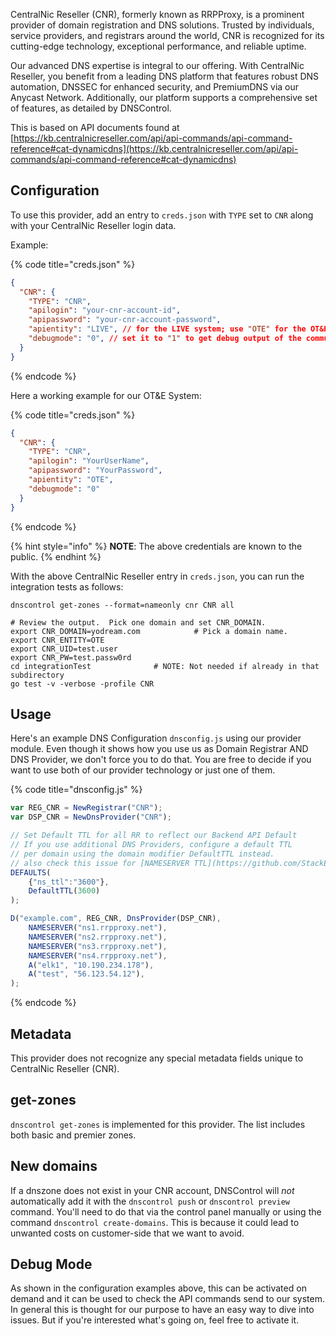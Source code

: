 CentralNic Reseller (CNR), formerly known as RRPProxy, is a prominent provider of domain registration and DNS solutions. Trusted by individuals, service providers, and registrars around the world, CNR is recognized for its cutting-edge technology, exceptional performance, and reliable uptime.

Our advanced DNS expertise is integral to our offering. With CentralNic Reseller, you benefit from a leading DNS platform that features robust DNS automation, DNSSEC for enhanced security, and PremiumDNS via our Anycast Network. Additionally, our platform supports a comprehensive set of features, as detailed by DNSControl.

This is based on API documents found at [https://kb.centralnicreseller.com/api/api-commands/api-command-reference#cat-dynamicdns](https://kb.centralnicreseller.com/api/api-commands/api-command-reference#cat-dynamicdns)

## Configuration

To use this provider, add an entry to `creds.json` with `TYPE` set to `CNR`
along with your CentralNic Reseller login data.

Example:

{% code title="creds.json" %}
```json
{
  "CNR": {
    "TYPE": "CNR",
    "apilogin": "your-cnr-account-id",
    "apipassword": "your-cnr-account-password",
    "apientity": "LIVE", // for the LIVE system; use "OTE" for the OT&E system
    "debugmode": "0", // set it to "1" to get debug output of the communication with our Backend System API
  }
}
```
{% endcode %}

Here a working example for our OT&E System:

{% code title="creds.json" %}
```json
{
  "CNR": {
    "TYPE": "CNR",
    "apilogin": "YourUserName",
    "apipassword": "YourPassword",
    "apientity": "OTE",
    "debugmode": "0"
  }
}
```
{% endcode %}

{% hint style="info" %}
**NOTE**: The above credentials are known to the public.
{% endhint %}

With the above CentralNic Reseller entry in `creds.json`, you can run the
integration tests as follows:

```shell
dnscontrol get-zones --format=nameonly cnr CNR all
```
```shell
# Review the output.  Pick one domain and set CNR_DOMAIN.
export CNR_DOMAIN=yodream.com            # Pick a domain name.
export CNR_ENTITY=OTE
export CNR_UID=test.user
export CNR_PW=test.passw0rd
cd integrationTest              # NOTE: Not needed if already in that subdirectory
go test -v -verbose -profile CNR
```

## Usage

Here's an example DNS Configuration `dnsconfig.js` using our provider module.
Even though it shows how you use us as Domain Registrar AND DNS Provider, we don't force you to do that.
You are free to decide if you want to use both of our provider technology or just one of them.

{% code title="dnsconfig.js" %}
```javascript
var REG_CNR = NewRegistrar("CNR");
var DSP_CNR = NewDnsProvider("CNR");

// Set Default TTL for all RR to reflect our Backend API Default
// If you use additional DNS Providers, configure a default TTL
// per domain using the domain modifier DefaultTTL instead.
// also check this issue for [NAMESERVER TTL](https://github.com/StackExchange/dnscontrol/issues/176).
DEFAULTS(
    {"ns_ttl":"3600"},
    DefaultTTL(3600)
);

D("example.com", REG_CNR, DnsProvider(DSP_CNR),
    NAMESERVER("ns1.rrpproxy.net"),
    NAMESERVER("ns2.rrpproxy.net"),
    NAMESERVER("ns3.rrpproxy.net"),
    NAMESERVER("ns4.rrpproxy.net"),
    A("elk1", "10.190.234.178"),
    A("test", "56.123.54.12"),
);
```
{% endcode %}

## Metadata

This provider does not recognize any special metadata fields unique to CentralNic Reseller (CNR).

## get-zones

`dnscontrol get-zones` is implemented for this provider. The list
includes both basic and premier zones.

## New domains

If a dnszone does not exist in your CNR account, DNSControl will *not* automatically add it with the `dnscontrol push` or `dnscontrol preview` command. You'll need to do that via the control panel manually or using the command `dnscontrol create-domains`.
This is because it could lead to unwanted costs on customer-side that we want to avoid.

## Debug Mode

As shown in the configuration examples above, this can be activated on demand and it can be used to check the API commands send to our system.
In general this is thought for our purpose to have an easy way to dive into issues. But if you're interested what's going on, feel free to activate it.
